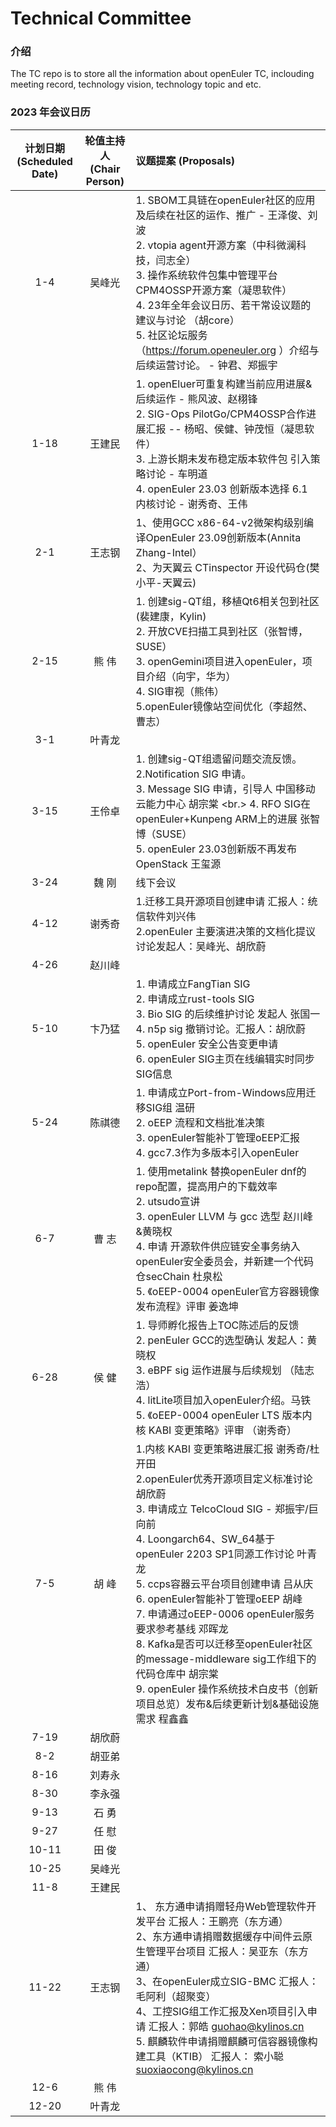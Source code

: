 # Technical Committee

### 介绍
The TC repo is to store all the information about openEuler TC, inclouding meeting record, technology vision, technology topic and etc.

### 2023 年会议日历

| 计划日期 <br/>(Scheduled Date) | 轮值主持人 <br/>(Chair Person) | 议题提案 (Proposals)|
| :--------: | :----------: | :-------- |
| 1-4  | 吴峰光 | 1. SBOM工具链在openEuler社区的应用及后续在社区的运作、推广 - 王泽俊、刘波<br /> 2. vtopia agent开源方案（中科微澜科技，闫志全）<br />3. 操作系统软件包集中管理平台CPM4OSSP开源方案（凝思软件）<br />4. 23年全年会议日历、若干常设议题的建议与讨论 （胡core）<br />5. 社区论坛服务（https://forum.openeuler.org ）介绍与后续运营讨论。 - 钟君、郑振宇 |
| 1-18 | 王建民 | 1. openEluer可重复构建当前应用进展&后续运作 - 熊风波、赵栩锋<br />2. SIG-Ops PilotGo/CPM4OSSP合作进展汇报 -- 杨昭、侯健、钟茂恒（凝思软件）<br />3. 上游长期未发布稳定版本软件包 引入策略讨论 - 车明道<br />4. openEuler 23.03 创新版本选择 6.1 内核讨论 - 谢秀奇、王伟<br /> |
| 2-1   | 王志钢 | 1、使用GCC x86-64-v2微架构级别编译OpenEuler 23.09创新版本(Annita Zhang-Intel）<br/> 2、为天翼云 CTinspector 开设代码仓(樊小平-天翼云)<br/>  |
| 2-15  | 熊 伟  |1. 创建sig-QT组，移植Qt6相关包到社区(裴建康，Kylin) <br /> 2. 开放CVE扫描工具到社区（张智博， SUSE）<br /> 3. openGemini项目进入openEuler，项目介绍（向宇，华为）<br />4. SIG审视（熊伟）<br />5.openEuler镜像站空间优化（李超然、曹志）<br /> |
| 3-1   | 叶青龙 |  |
| 3-15  | 王伶卓 |1. 创建sig-QT组遗留问题交流反馈。<br/> 2.Notification SIG 申请。 <br/> 3. Message SIG 申请，引导人 中国移动云能力中心 胡宗棠 <br.> 4. RFO SIG在openEuler+Kunpeng ARM上的进展 张智博（SUSE）<br/> 5. openEuler 23.03创新版不再发布OpenStack 王玺源|
| 3-24  | 魏 刚  | 线下会议  |
| 4-12  | 谢秀奇 |1.迁移工具开源项目创建申请  汇报人：统信软件刘兴伟<br />2.openEuler 主要演进决策的文档化提议 讨论发起人：吴峰光、胡欣蔚<br />|
| 4-26  | 赵川峰 |  |
| 5-10  | 卞乃猛 |1. 申请成立FangTian SIG <br/> 2. 申请成立rust-tools SIG <br/> 3. Bio SIG 的后续维护讨论 发起人 张国一 <br/> 4. n5p sig 撤销讨论。汇报人：胡欣蔚 <br /> 5. openEuler 安全公告变更申请 <br/> 6. openEuler SIG主页在线编辑实时同步SIG信息 <br/> |
| 5-24  | 陈祺德 |1. 申请成立Port-from-Windows应用迁移SIG组 温研 <br/> 2. oEEP 流程和文档批准决策 <br/> 3. openEuler智能补丁管理oEEP汇报 <br/> 4. gcc7.3作为多版本引入openEuler <br/> |
| 6-7   | 曹 志  |1. 使用metalink 替换openEuler dnf的repo配置，提高用户的下载效率 <br/> 2. utsudo宣讲 <br/> 3. openEuler LLVM 与 gcc 选型 赵川峰 &黄晓权  <br/> 4. 申请  开源软件供应链安全事务纳入openEuler安全委员会，并新建一个代码仓secChain 杜泉松<br/> 5. 《oEEP-0004 openEuler官方容器镜像发布流程》评审 姜逸坤<br/> |
| 6-28  | 侯 健  |1. 导师孵化报告上TOC陈述后的反馈 <br/> 2. penEuler GCC的选型确认  发起人：黄晓权 <br/> 3. eBPF sig 运作进展与后续规划 （陆志浩）<br/> 4. litLite项目加入openEuler介绍。马铁 <br/> 5. 《oEEP-0004 openEuler LTS 版本内核 KABI 变更策略》评审  （谢秀奇）<br/>  |
| 7-5   | 胡  峰 |1.内核 KABI 变更策略进展汇报  谢秀奇/杜开田 <br/> 2.openEuler优秀开源项目定义标准讨论 胡欣蔚<br/> 3. 申请成立 TelcoCloud SIG - 郑振宇/巨向前 <br/> 4. Loongarch64、SW_64基于openEuler 2203 SP1同源工作讨论 叶青龙 <br/> 5. ccps容器云平台项目创建申请 吕从庆 <br/> 6. openEuler智能补丁管理oEEP 胡峰 <br/> 7. 申请通过oEEP-0006 openEuler服务要求参考基线  邓晖龙 <br/> 8. Kafka是否可以迁移至openEuler社区的message-middleware sig工作组下的代码仓库中 胡宗棠 <br/> 9. openEuler 操作系统技术白皮书（创新项目总览）发布&后续更新计划&基础设施需求  程鑫鑫<br/> |
| 7-19  | 胡欣蔚 |  |
| 8-2   | 胡亚弟 |  |
| 8-16  | 刘寿永 |  |
| 8-30  | 李永强 |  |
| 9-13  | 石  勇 |  |
| 9-27  | 任  慰 |  |
| 10-11 | 田  俊 |  |
| 10-25 | 吴峰光 |  |
| 11-8  | 王建民 |  |
| 11-22 | 王志钢 |1、 东方通申请捐赠轻舟Web管理软件开发平台   汇报人：王鹏亮（东方通）<br />2、东方通申请捐赠数据缓存中间件云原生管理平台项目    汇报人：吴亚东（东方通）<br />3、在openEuler成立SIG-BMC   汇报人：毛阿利（超聚变）<br />4、工控SIG组工作汇报及Xen项目引入申请    汇报人：郭皓 <guohao@kylinos.cn><br />5.   麒麟软件申请捐赠麒麟可信容器镜像构建工具（KTIB）    汇报人： 索小聪<suoxiaocong@kylinos.cn><br />  |
| 12-6  | 熊  伟 |  |
| 12-20 | 叶青龙 |  |
